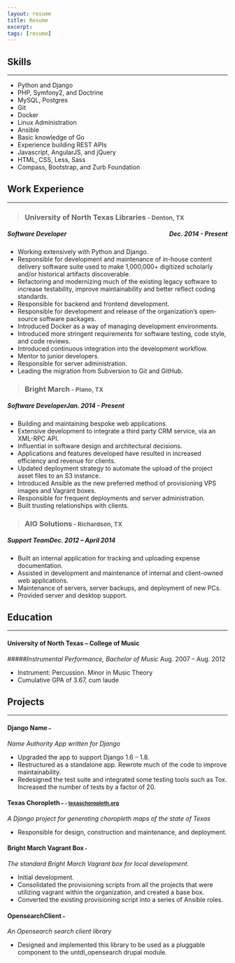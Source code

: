 ```yaml
---
layout: resume
title: Resume
excerpt:
tags: [resume]
---
```


## Skills
---

* Python and Django               
* PHP, Symfony2, and Doctrine     
* MySQL, Postgres                 
* Git                             
* Docker                          
* Linux Administration                   
* Ansible                                
* Basic knowledge of Go           
* Experience building REST APIs          
* Javascript,  AngularJS, and jQuery     
* HTML, CSS, Less, Sass                  
* Compass, Bootstrap, and Zurb Foundation



## Work Experience
---

>### University of North Texas Libraries<small> - Denton, TX</small>

##### _Software Developer_<span style="float: right;">Dec. 2014 - Present</span>

* Working extensively with Python and Django.
* Responsible for development and maintenance of in-house content delivery software suite used to make 1,000,000+ digitized scholarly and/or historical artifacts discoverable.
* Refactoring and modernizing much of the existing legacy software to increase testability, improve maintainability and better reflect coding standards.
* Responsible for backend and frontend development.
* Responsible for development and release of the organization’s open-source software packages.
* Introduced Docker as a way of managing development environments.
* Introduced more stringent requirements for software testing, code style, and code reviews.
* Introduced continuous integration into the development workflow.
* Mentor to junior developers.
* Responsible for server administration.
* Leading the migration from Subversion to Git and GitHub.


>### Bright March<small> - Plano, TX</small>

##### _Software Developer_<span class="right">Jan.  2014 - Present</span>

* Building and maintaining bespoke web applications.
* Extensive development to integrate a third party CRM service, via an XML-RPC API.
* Influential in software design and architectural decisions.
* Applications and features developed have resulted in increased efficiency and revenue for clients.
* Updated deployment strategy to automate the upload of the project asset files to an S3 instance.
* Introduced Ansible as the new preferred method of provisioning VPS images and Vagrant boxes.
* Responsible for frequent deployments and server administration.
* Built trusting relationships with clients.


>### AIO Solutions<small> - Richardson, TX</small>

##### _Support Team_<span class="right">Dec. 2012 – April 2014</span>

* Built an internal application for tracking and uploading expense documentation.
* Assisted in development and maintenance of internal and client-owned web applications.
* Maintenance of servers, server backups, and deployment of new PCs.
* Provided server and desktop support.


## Education
---

#### University of North Texas – College of Music

#####_Instrumental Performance, Bachelor of Music_ <span class="right">Aug. 2007 – Aug. 2012</span>


* Instrument: Percussion. Minor in Music Theory
* Cumulative GPA of 3.67, cum laude


## Projects
---

<h4>Django Name<small> – <a href="http://github.com/unt-libraries/django-name"><i class="fa fa-fw fa-github"></i></a></small></h4>

_Name Authority App written for Django_

* Upgraded the app to support Django 1.6 – 1.8.
* Restructured as a standalone app. Rewrote much of the code to improve maintainability.
* Redesigned the test suite and integrated some testing tools such as Tox. Increased the number of tests by a factor of 20.

<h4>Texas Choropleth<small> – <a href="http://github.com/unt-libraries/texas-choropleth"><i class="fa fa-fw fa-github"></i></a> - <a href="http://texaschoropleth.org">texaschoropleth.org</a></small></h4>

_A Django project for generating choropleth maps of the state of Texas_

* Responsible for design, construction and maintenance, and deployment.

<h4>Bright March Vagrant Box<small> - <a href="http://github.com/brightmarch/vagrant-box"><i class="fa fa-fw fa-github"></i></a></small></h4>

_The standard Bright March Vagrant box for local development._

* Initial development.
* Consolidated the provisioning scripts from all the projects that were utilizing vagrant within the organization, and created a base box.
* Converted the existing provisioning script into a series of Ansible roles.

<h4>OpensearchClient<small> – <a href="http://github.com/unt-libraries/opensearch-client"><i class="fa fa-fw fa-github"></i></a></small></h4>

_An Opensearch search client library_

* Designed and implemented this library to be used as a pluggable component to the untdl_opensearch drupal module.
